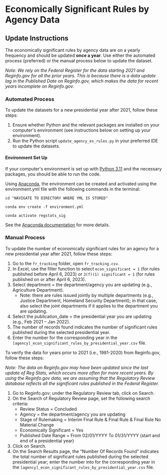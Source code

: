 # Economically Significant Rules by Agency Data 

## Update Instructions

The economically significant rules by agency data are on a yearly frequency and should be updated **once a year**. Use either the automated process (preferred) or the manual process below to update the dataset.

*Note: We rely on the Federal Register for the data starting 2021 and Reginfo.gov for all the prior years. This is because there is a data update lag in the Published Date on Reginfo.gov, which makes the data for recent years incomplete on Reginfo.gov.*

### Automated Process

To update the datasets for a new presidential year after 2021, follow these steps:

1. Ensure whether Python and the relevant packages are installed on your computer's environment (see instructions below on setting up your environment).
1. Run the Python script `update_agency_es_rules.py` in your preferred IDE to update the datasets.

#### Environment Set Up

If your computer's environment is set up with [Python 3.11](https://www.python.org/downloads/) and the necessary packages, you should be able to run the code.

Using [Anaconda](https://www.anaconda.com/products/distribution), the environment can be created and activated using the environment.yml file with the following commands in the terminal:

```{bash}
cd "NAVIGATE TO DIRECTORY WHERE YML IS STORED"

conda env create -f environment.yml

conda activate regstats_sig
```

See the [Anaconda documentation](https://docs.conda.io/projects/conda/en/latest/user-guide/tasks/manage-environments.html) for more details.

### Manual Process

To update the number of economically significant rules for an agency for a new presidential year after 2021, follow these steps:

1. Go to the `fr_tracking` folder, open `fr_tracking.csv`.
2. In Excel, use the filter function to select `econ_significant = 1` (for rules published before April 6, 2023) or `3(f)(1) significant = 1` (for rules published on or after April 6, 2023).
3. Select department = the department/agency you are updating (e.g., Agriculture Department).
   - Note: there are rules issued jointly by multiple departments (e.g., Justice Department, Homeland Security Department); in that case, also select the joint departments if it applies to the department you are updating.
4. Select the publication_date = the presidential year you are updating (e.g., Feb 2021 – Jan 2022).
5. The number of records found indicates the number of significant rules published during the selected presidential year.
6. Enter the number for the corresponding year in the `[agency]_econ_significant_rules_by_presidential_year.csv` file.

To verify the data for years prior to 2021 (i.e., 1981-2020) from Reginfo.gov, follow these steps:

*Note: The data on Reginfo.gov may have been updated since the last update of Reg Stats, which occurs more often for more recent years. By using the Reginfo.gov data, we are assuming that the Regulatory Review database reflects all the significant rules published in the Federal Register.*

1. Go to Reginfo.gov; under the Regulatory Review tab, click on Search.
2. On the Search of Regulatory Review page, set the following search criteria:
   - Review Status = Concluded
   - Agency = the department/agency you are updating
   - Stage of Rulemaking = Interim Final Rule & Final Rule & Final Rule No Material Change
   - Economically Significant = Yes
   - Published Date Range = From 02/01/YYYY To 01/31/YYYY (start and end of a presidential year)
3. Click on Search.
4. On the Search Results page, the “Number Of Records Found” indicates the total number of significant rules published during the selected presidential year; enter the number into for the corresponding year in the `[agency]_econ_significant_rules_by_presidential_year.csv` file.
